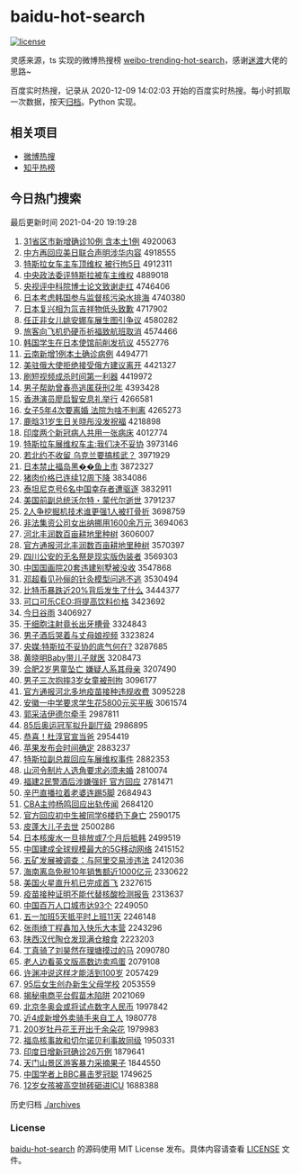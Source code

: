 # baidu-hot-search

[![license](https://img.shields.io/github/license/Arrackisarookie/baidu-hot-search)](https://github.com/Arrackisarookie/baidu-hot-search/blob/master/LICENSE)

灵感来源，ts 实现的微博热搜榜 [weibo-trending-hot-search](https://github.com/justjavac/weibo-trending-hot-search)，感谢[迷渡](https://github.com/justjavac)大佬的思路~

百度实时热搜，记录从 2020-12-09 14:02:03 开始的百度实时热搜。每小时抓取一次数据，按天[归档](./archives)。Python 实现。

## 相关项目
+ [微博热搜](https://github.com/Arrackisarookie/weibo-hot-search)
+ [知乎热榜](https://github.com/Arrackisarookie/zhihu-top-search)

## 今日热门搜索

<!-- Rank Begin -->

最后更新时间 2021-04-20 19:19:28

1. [31省区市新增确诊10例 含本土1例](http://www.baidu.com/baidu?cl=3&tn=SE_baiduhomet8_jmjb7mjw&rsv_dl=fyb_top&fr=top1000&wd=31%CA%A1%C7%F8%CA%D0%D0%C2%D4%F6%C8%B7%D5%EF10%C0%FD%20%BA%AC%B1%BE%CD%C11%C0%FD) 4920063
1. [中方再回应美日联合声明涉华内容](http://www.baidu.com/baidu?cl=3&tn=SE_baiduhomet8_jmjb7mjw&rsv_dl=fyb_top&fr=top1000&wd=%D6%D0%B7%BD%D4%D9%BB%D8%D3%A6%C3%C0%C8%D5%C1%AA%BA%CF%C9%F9%C3%F7%C9%E6%BB%AA%C4%DA%C8%DD) 4918555
1. [特斯拉女车主车顶维权 被行拘5日](http://www.baidu.com/baidu?cl=3&tn=SE_baiduhomet8_jmjb7mjw&rsv_dl=fyb_top&fr=top1000&wd=%CC%D8%CB%B9%C0%AD%C5%AE%B3%B5%D6%F7%B3%B5%B6%A5%CE%AC%C8%A8%20%B1%BB%D0%D0%BE%D05%C8%D5) 4912311
1. [中央政法委评特斯拉被车主维权](http://www.baidu.com/baidu?cl=3&tn=SE_baiduhomet8_jmjb7mjw&rsv_dl=fyb_top&fr=top1000&wd=%D6%D0%D1%EB%D5%FE%B7%A8%CE%AF%C6%C0%CC%D8%CB%B9%C0%AD%B1%BB%B3%B5%D6%F7%CE%AC%C8%A8) 4889018
1. [央视评中科院博士论文致谢走红](http://www.baidu.com/baidu?cl=3&tn=SE_baiduhomet8_jmjb7mjw&rsv_dl=fyb_top&fr=top1000&wd=%D1%EB%CA%D3%C6%C0%D6%D0%BF%C6%D4%BA%B2%A9%CA%BF%C2%DB%CE%C4%D6%C2%D0%BB%D7%DF%BA%EC) 4746406
1. [日本考虑韩国参与监督核污染水排海](http://www.baidu.com/baidu?cl=3&tn=SE_baiduhomet8_jmjb7mjw&rsv_dl=fyb_top&fr=top1000&wd=%C8%D5%B1%BE%BF%BC%C2%C7%BA%AB%B9%FA%B2%CE%D3%EB%BC%E0%B6%BD%BA%CB%CE%DB%C8%BE%CB%AE%C5%C5%BA%A3) 4740380
1. [日本复兴相为氚吉祥物低头致歉](http://www.baidu.com/baidu?cl=3&tn=SE_baiduhomet8_jmjb7mjw&rsv_dl=fyb_top&fr=top1000&wd=%C8%D5%B1%BE%B8%B4%D0%CB%CF%E0%CE%AA%EB%B0%BC%AA%CF%E9%CE%EF%B5%CD%CD%B7%D6%C2%C7%B8) 4717902
1. [任正非女儿姚安娜车展生图引争议](http://www.baidu.com/baidu?cl=3&tn=SE_baiduhomet8_jmjb7mjw&rsv_dl=fyb_top&fr=top1000&wd=%C8%CE%D5%FD%B7%C7%C5%AE%B6%F9%D2%A6%B0%B2%C4%C8%B3%B5%D5%B9%C9%FA%CD%BC%D2%FD%D5%F9%D2%E9) 4580282
1. [旅客向飞机扔硬币祈福致航班取消](http://www.baidu.com/baidu?cl=3&tn=SE_baiduhomet8_jmjb7mjw&rsv_dl=fyb_top&fr=top1000&wd=%C2%C3%BF%CD%CF%F2%B7%C9%BB%FA%C8%D3%D3%B2%B1%D2%C6%ED%B8%A3%D6%C2%BA%BD%B0%E0%C8%A1%CF%FB) 4574466
1. [韩国学生在日本使馆前削发抗议](http://www.baidu.com/baidu?cl=3&tn=SE_baiduhomet8_jmjb7mjw&rsv_dl=fyb_top&fr=top1000&wd=%BA%AB%B9%FA%D1%A7%C9%FA%D4%DA%C8%D5%B1%BE%CA%B9%B9%DD%C7%B0%CF%F7%B7%A2%BF%B9%D2%E9) 4552776
1. [云南新增1例本土确诊病例](http://www.baidu.com/baidu?cl=3&tn=SE_baiduhomet8_jmjb7mjw&rsv_dl=fyb_top&fr=top1000&wd=%D4%C6%C4%CF%D0%C2%D4%F61%C0%FD%B1%BE%CD%C1%C8%B7%D5%EF%B2%A1%C0%FD) 4494771
1. [美驻俄大使拒绝接受俄方建议离开](http://www.baidu.com/baidu?cl=3&tn=SE_baiduhomet8_jmjb7mjw&rsv_dl=fyb_top&fr=top1000&wd=%C3%C0%D7%A4%B6%ED%B4%F3%CA%B9%BE%DC%BE%F8%BD%D3%CA%DC%B6%ED%B7%BD%BD%A8%D2%E9%C0%EB%BF%AA) 4421327
1. [刷短视频成杀时间第一利器](http://www.baidu.com/baidu?cl=3&tn=SE_baiduhomet8_jmjb7mjw&rsv_dl=fyb_top&fr=top1000&wd=%CB%A2%B6%CC%CA%D3%C6%B5%B3%C9%C9%B1%CA%B1%BC%E4%B5%DA%D2%BB%C0%FB%C6%F7) 4419972
1. [男子帮助曾春亮逃匿获刑2年](http://www.baidu.com/baidu?cl=3&tn=SE_baiduhomet8_jmjb7mjw&rsv_dl=fyb_top&fr=top1000&wd=%C4%D0%D7%D3%B0%EF%D6%FA%D4%F8%B4%BA%C1%C1%CC%D3%C4%E4%BB%F1%D0%CC2%C4%EA) 4393428
1. [香港演员廖启智安息礼举行](http://www.baidu.com/baidu?cl=3&tn=SE_baiduhomet8_jmjb7mjw&rsv_dl=fyb_top&fr=top1000&wd=%CF%E3%B8%DB%D1%DD%D4%B1%C1%CE%C6%F4%D6%C7%B0%B2%CF%A2%C0%F1%BE%D9%D0%D0) 4266581
1. [女子5年4次要离婚 法院为啥不判离](http://www.baidu.com/baidu?cl=3&tn=SE_baiduhomet8_jmjb7mjw&rsv_dl=fyb_top&fr=top1000&wd=%C5%AE%D7%D35%C4%EA4%B4%CE%D2%AA%C0%EB%BB%E9%20%B7%A8%D4%BA%CE%AA%C9%B6%B2%BB%C5%D0%C0%EB) 4265273
1. [鹿晗31岁生日关晓彤没发祝福](http://www.baidu.com/baidu?cl=3&tn=SE_baiduhomet8_jmjb7mjw&rsv_dl=fyb_top&fr=top1000&wd=%C2%B9%EA%CF31%CB%EA%C9%FA%C8%D5%B9%D8%CF%FE%CD%AE%C3%BB%B7%A2%D7%A3%B8%A3) 4218898
1. [印度两个新冠病人共用一张病床](http://www.baidu.com/baidu?cl=3&tn=SE_baiduhomet8_jmjb7mjw&rsv_dl=fyb_top&fr=top1000&wd=%D3%A1%B6%C8%C1%BD%B8%F6%D0%C2%B9%DA%B2%A1%C8%CB%B9%B2%D3%C3%D2%BB%D5%C5%B2%A1%B4%B2) 4012774
1. [特斯拉车展维权车主:我们决不妥协](http://www.baidu.com/baidu?cl=3&tn=SE_baiduhomet8_jmjb7mjw&rsv_dl=fyb_top&fr=top1000&wd=%CC%D8%CB%B9%C0%AD%B3%B5%D5%B9%CE%AC%C8%A8%B3%B5%D6%F7%3A%CE%D2%C3%C7%BE%F6%B2%BB%CD%D7%D0%AD) 3973146
1. [若北约不收留 乌克兰要搞核武？](http://www.baidu.com/baidu?cl=3&tn=SE_baiduhomet8_jmjb7mjw&rsv_dl=fyb_top&fr=top1000&wd=%C8%F4%B1%B1%D4%BC%B2%BB%CA%D5%C1%F4%20%CE%DA%BF%CB%C0%BC%D2%AA%B8%E3%BA%CB%CE%E4%A3%BF) 3971929
1. [日本禁止福岛黑��鱼上市](http://www.baidu.com/baidu?cl=3&tn=SE_baiduhomet8_jmjb7mjw&rsv_dl=fyb_top&fr=top1000&wd=%C8%D5%B1%BE%BD%FB%D6%B9%B8%A3%B5%BA%BA%DA%F7%86%D3%E3%C9%CF%CA%D0) 3872327
1. [猪肉价格已连续12周下降](http://www.baidu.com/baidu?cl=3&tn=SE_baiduhomet8_jmjb7mjw&rsv_dl=fyb_top&fr=top1000&wd=%D6%ED%C8%E2%BC%DB%B8%F1%D2%D1%C1%AC%D0%F812%D6%DC%CF%C2%BD%B5) 3834086
1. [泰坦尼克号6名中国幸存者遭驱逐](http://www.baidu.com/baidu?cl=3&tn=SE_baiduhomet8_jmjb7mjw&rsv_dl=fyb_top&fr=top1000&wd=%CC%A9%CC%B9%C4%E1%BF%CB%BA%C56%C3%FB%D6%D0%B9%FA%D0%D2%B4%E6%D5%DF%D4%E2%C7%FD%D6%F0) 3832911
1. [美国前副总统沃尔特・蒙代尔逝世](http://www.baidu.com/baidu?cl=3&tn=SE_baiduhomet8_jmjb7mjw&rsv_dl=fyb_top&fr=top1000&wd=%C3%C0%B9%FA%C7%B0%B8%B1%D7%DC%CD%B3%CE%D6%B6%FB%CC%D8%A1%A4%C3%C9%B4%FA%B6%FB%CA%C5%CA%C0) 3791237
1. [2人争挖掘机技术谁更强1人被打骨折](http://www.baidu.com/baidu?cl=3&tn=SE_baiduhomet8_jmjb7mjw&rsv_dl=fyb_top&fr=top1000&wd=2%C8%CB%D5%F9%CD%DA%BE%F2%BB%FA%BC%BC%CA%F5%CB%AD%B8%FC%C7%BF1%C8%CB%B1%BB%B4%F2%B9%C7%D5%DB) 3698759
1. [非法集资公司女出纳挪用1600余万元](http://www.baidu.com/baidu?cl=3&tn=SE_baiduhomet8_jmjb7mjw&rsv_dl=fyb_top&fr=top1000&wd=%B7%C7%B7%A8%BC%AF%D7%CA%B9%AB%CB%BE%C5%AE%B3%F6%C4%C9%C5%B2%D3%C31600%D3%E0%CD%F2%D4%AA) 3694063
1. [河北丰润数百亩耕地里种树](http://www.baidu.com/baidu?cl=3&tn=SE_baiduhomet8_jmjb7mjw&rsv_dl=fyb_top&fr=top1000&wd=%BA%D3%B1%B1%B7%E1%C8%F3%CA%FD%B0%D9%C4%B6%B8%FB%B5%D8%C0%EF%D6%D6%CA%F7) 3606007
1. [官方通报河北丰润数百亩耕地里种树](http://www.baidu.com/baidu?cl=3&tn=SE_baiduhomet8_jmjb7mjw&rsv_dl=fyb_top&fr=top1000&wd=%B9%D9%B7%BD%CD%A8%B1%A8%BA%D3%B1%B1%B7%E1%C8%F3%CA%FD%B0%D9%C4%B6%B8%FB%B5%D8%C0%EF%D6%D6%CA%F7) 3570397
1. [四川公安的无名祭是现实版伪装者](http://www.baidu.com/baidu?cl=3&tn=SE_baiduhomet8_jmjb7mjw&rsv_dl=fyb_top&fr=top1000&wd=%CB%C4%B4%A8%B9%AB%B0%B2%B5%C4%CE%DE%C3%FB%BC%C0%CA%C7%CF%D6%CA%B5%B0%E6%CE%B1%D7%B0%D5%DF) 3569303
1. [中国国画院20套违建别墅被没收](http://www.baidu.com/baidu?cl=3&tn=SE_baiduhomet8_jmjb7mjw&rsv_dl=fyb_top&fr=top1000&wd=%D6%D0%B9%FA%B9%FA%BB%AD%D4%BA20%CC%D7%CE%A5%BD%A8%B1%F0%CA%FB%B1%BB%C3%BB%CA%D5) 3547868
1. [邓超看见孙俪的针灸模型问逃不逃](http://www.baidu.com/baidu?cl=3&tn=SE_baiduhomet8_jmjb7mjw&rsv_dl=fyb_top&fr=top1000&wd=%B5%CB%B3%AC%BF%B4%BC%FB%CB%EF%D9%B3%B5%C4%D5%EB%BE%C4%C4%A3%D0%CD%CE%CA%CC%D3%B2%BB%CC%D3) 3530494
1. [比特币暴跌近20%背后发生了什么](http://www.baidu.com/baidu?cl=3&tn=SE_baiduhomet8_jmjb7mjw&rsv_dl=fyb_top&fr=top1000&wd=%B1%C8%CC%D8%B1%D2%B1%A9%B5%F8%BD%FC20%25%B1%B3%BA%F3%B7%A2%C9%FA%C1%CB%CA%B2%C3%B4) 3444377
1. [可口可乐CEO:将提高饮料价格](http://www.baidu.com/baidu?cl=3&tn=SE_baiduhomet8_jmjb7mjw&rsv_dl=fyb_top&fr=top1000&wd=%BF%C9%BF%DA%BF%C9%C0%D6CEO%3A%BD%AB%CC%E1%B8%DF%D2%FB%C1%CF%BC%DB%B8%F1) 3423692
1. [今日谷雨](http://www.baidu.com/baidu?cl=3&tn=SE_baiduhomet8_jmjb7mjw&rsv_dl=fyb_top&fr=top1000&wd=%BD%F1%C8%D5%B9%C8%D3%EA) 3406927
1. [干细胞注射竟长出牙槽骨](http://www.baidu.com/baidu?cl=3&tn=SE_baiduhomet8_jmjb7mjw&rsv_dl=fyb_top&fr=top1000&wd=%B8%C9%CF%B8%B0%FB%D7%A2%C9%E4%BE%B9%B3%A4%B3%F6%D1%C0%B2%DB%B9%C7) 3324843
1. [男子酒后哭着与丈母娘视频](http://www.baidu.com/baidu?cl=3&tn=SE_baiduhomet8_jmjb7mjw&rsv_dl=fyb_top&fr=top1000&wd=%C4%D0%D7%D3%BE%C6%BA%F3%BF%DE%D7%C5%D3%EB%D5%C9%C4%B8%C4%EF%CA%D3%C6%B5) 3323824
1. [央媒:特斯拉不妥协的底气何在?](http://www.baidu.com/baidu?cl=3&tn=SE_baiduhomet8_jmjb7mjw&rsv_dl=fyb_top&fr=top1000&wd=%D1%EB%C3%BD%3A%CC%D8%CB%B9%C0%AD%B2%BB%CD%D7%D0%AD%B5%C4%B5%D7%C6%F8%BA%CE%D4%DA%3F) 3287685
1. [黄晓明Baby带儿子就医](http://www.baidu.com/baidu?cl=3&tn=SE_baiduhomet8_jmjb7mjw&rsv_dl=fyb_top&fr=top1000&wd=%BB%C6%CF%FE%C3%F7Baby%B4%F8%B6%F9%D7%D3%BE%CD%D2%BD) 3208473
1. [合肥2岁男童坠亡 嫌疑人系其母亲](http://www.baidu.com/baidu?cl=3&tn=SE_baiduhomet8_jmjb7mjw&rsv_dl=fyb_top&fr=top1000&wd=%BA%CF%B7%CA2%CB%EA%C4%D0%CD%AF%D7%B9%CD%F6%20%CF%D3%D2%C9%C8%CB%CF%B5%C6%E4%C4%B8%C7%D7) 3207490
1. [男子三次抱摔3岁女童被刑拘](http://www.baidu.com/baidu?cl=3&tn=SE_baiduhomet8_jmjb7mjw&rsv_dl=fyb_top&fr=top1000&wd=%C4%D0%D7%D3%C8%FD%B4%CE%B1%A7%CB%A43%CB%EA%C5%AE%CD%AF%B1%BB%D0%CC%BE%D0) 3096177
1. [官方通报河北多地疫苗接种违规收费](http://www.baidu.com/baidu?cl=3&tn=SE_baiduhomet8_jmjb7mjw&rsv_dl=fyb_top&fr=top1000&wd=%B9%D9%B7%BD%CD%A8%B1%A8%BA%D3%B1%B1%B6%E0%B5%D8%D2%DF%C3%E7%BD%D3%D6%D6%CE%A5%B9%E6%CA%D5%B7%D1) 3095228
1. [安徽一中学要求学生花5800元买平板](http://www.baidu.com/baidu?cl=3&tn=SE_baiduhomet8_jmjb7mjw&rsv_dl=fyb_top&fr=top1000&wd=%B0%B2%BB%D5%D2%BB%D6%D0%D1%A7%D2%AA%C7%F3%D1%A7%C9%FA%BB%A85800%D4%AA%C2%F2%C6%BD%B0%E5) 3061574
1. [郭采洁伊德尔牵手](http://www.baidu.com/baidu?cl=3&tn=SE_baiduhomet8_jmjb7mjw&rsv_dl=fyb_top&fr=top1000&wd=%B9%F9%B2%C9%BD%E0%D2%C1%B5%C2%B6%FB%C7%A3%CA%D6) 2987811
1. [85后奥运冠军拟升副厅级](http://www.baidu.com/baidu?cl=3&tn=SE_baiduhomet8_jmjb7mjw&rsv_dl=fyb_top&fr=top1000&wd=85%BA%F3%B0%C2%D4%CB%B9%DA%BE%FC%C4%E2%C9%FD%B8%B1%CC%FC%BC%B6) 2986895
1. [恭喜！杜淳官宣当爸](http://www.baidu.com/baidu?cl=3&tn=SE_baiduhomet8_jmjb7mjw&rsv_dl=fyb_top&fr=top1000&wd=%B9%A7%CF%B2%A3%A1%B6%C5%B4%BE%B9%D9%D0%FB%B5%B1%B0%D6) 2954419
1. [苹果发布会时间确定](http://www.baidu.com/baidu?cl=3&tn=SE_baiduhomet8_jmjb7mjw&rsv_dl=fyb_top&fr=top1000&wd=%C6%BB%B9%FB%B7%A2%B2%BC%BB%E1%CA%B1%BC%E4%C8%B7%B6%A8) 2883237
1. [特斯拉副总裁回应车展维权事件](http://www.baidu.com/baidu?cl=3&tn=SE_baiduhomet8_jmjb7mjw&rsv_dl=fyb_top&fr=top1000&wd=%CC%D8%CB%B9%C0%AD%B8%B1%D7%DC%B2%C3%BB%D8%D3%A6%B3%B5%D5%B9%CE%AC%C8%A8%CA%C2%BC%FE) 2882353
1. [山河令制片人选角要求必须未婚](http://www.baidu.com/baidu?cl=3&tn=SE_baiduhomet8_jmjb7mjw&rsv_dl=fyb_top&fr=top1000&wd=%C9%BD%BA%D3%C1%EE%D6%C6%C6%AC%C8%CB%D1%A1%BD%C7%D2%AA%C7%F3%B1%D8%D0%EB%CE%B4%BB%E9) 2810074
1. [福建2民警酒后涉嫌强奸 官方回应](http://www.baidu.com/baidu?cl=3&tn=SE_baiduhomet8_jmjb7mjw&rsv_dl=fyb_top&fr=top1000&wd=%B8%A3%BD%A82%C3%F1%BE%AF%BE%C6%BA%F3%C9%E6%CF%D3%C7%BF%BC%E9%20%B9%D9%B7%BD%BB%D8%D3%A6) 2781471
1. [辛巴直播拉着老婆连踢5脚](http://www.baidu.com/baidu?cl=3&tn=SE_baiduhomet8_jmjb7mjw&rsv_dl=fyb_top&fr=top1000&wd=%D0%C1%B0%CD%D6%B1%B2%A5%C0%AD%D7%C5%C0%CF%C6%C5%C1%AC%CC%DF5%BD%C5) 2684943
1. [CBA主帅杨鸣回应出轨传闻](http://www.baidu.com/baidu?cl=3&tn=SE_baiduhomet8_jmjb7mjw&rsv_dl=fyb_top&fr=top1000&wd=CBA%D6%F7%CB%A7%D1%EE%C3%F9%BB%D8%D3%A6%B3%F6%B9%EC%B4%AB%CE%C5) 2684120
1. [官方回应初中生被同学6楼扔下身亡](http://www.baidu.com/baidu?cl=3&tn=SE_baiduhomet8_jmjb7mjw&rsv_dl=fyb_top&fr=top1000&wd=%B9%D9%B7%BD%BB%D8%D3%A6%B3%F5%D6%D0%C9%FA%B1%BB%CD%AC%D1%A76%C2%A5%C8%D3%CF%C2%C9%ED%CD%F6) 2590175
1. [皮蓬大儿子去世](http://www.baidu.com/baidu?cl=3&tn=SE_baiduhomet8_jmjb7mjw&rsv_dl=fyb_top&fr=top1000&wd=%C6%A4%C5%EE%B4%F3%B6%F9%D7%D3%C8%A5%CA%C0) 2500286
1. [日本核废水一旦排放或7个月后抵韩](http://www.baidu.com/baidu?cl=3&tn=SE_baiduhomet8_jmjb7mjw&rsv_dl=fyb_top&fr=top1000&wd=%C8%D5%B1%BE%BA%CB%B7%CF%CB%AE%D2%BB%B5%A9%C5%C5%B7%C5%BB%F27%B8%F6%D4%C2%BA%F3%B5%D6%BA%AB) 2499519
1. [中国建成全球规模最大的5G移动网络](http://www.baidu.com/baidu?cl=3&tn=SE_baiduhomet8_jmjb7mjw&rsv_dl=fyb_top&fr=top1000&wd=%D6%D0%B9%FA%BD%A8%B3%C9%C8%AB%C7%F2%B9%E6%C4%A3%D7%EE%B4%F3%B5%C45G%D2%C6%B6%AF%CD%F8%C2%E7) 2415152
1. [五矿发展被调查：与阿里交易涉违法](http://www.baidu.com/baidu?cl=3&tn=SE_baiduhomet8_jmjb7mjw&rsv_dl=fyb_top&fr=top1000&wd=%CE%E5%BF%F3%B7%A2%D5%B9%B1%BB%B5%F7%B2%E9%A3%BA%D3%EB%B0%A2%C0%EF%BD%BB%D2%D7%C9%E6%CE%A5%B7%A8) 2412036
1. [海南离岛免税10年销售额近1000亿元](http://www.baidu.com/baidu?cl=3&tn=SE_baiduhomet8_jmjb7mjw&rsv_dl=fyb_top&fr=top1000&wd=%BA%A3%C4%CF%C0%EB%B5%BA%C3%E2%CB%B010%C4%EA%CF%FA%CA%DB%B6%EE%BD%FC1000%D2%DA%D4%AA) 2330622
1. [美国火星直升机已完成首飞](http://www.baidu.com/baidu?cl=3&tn=SE_baiduhomet8_jmjb7mjw&rsv_dl=fyb_top&fr=top1000&wd=%C3%C0%B9%FA%BB%F0%D0%C7%D6%B1%C9%FD%BB%FA%D2%D1%CD%EA%B3%C9%CA%D7%B7%C9) 2327615
1. [疫苗接种证明不能代替核酸检测报告](http://www.baidu.com/baidu?cl=3&tn=SE_baiduhomet8_jmjb7mjw&rsv_dl=fyb_top&fr=top1000&wd=%D2%DF%C3%E7%BD%D3%D6%D6%D6%A4%C3%F7%B2%BB%C4%DC%B4%FA%CC%E6%BA%CB%CB%E1%BC%EC%B2%E2%B1%A8%B8%E6) 2313637
1. [中国百万人口城市达93个](http://www.baidu.com/baidu?cl=3&tn=SE_baiduhomet8_jmjb7mjw&rsv_dl=fyb_top&fr=top1000&wd=%D6%D0%B9%FA%B0%D9%CD%F2%C8%CB%BF%DA%B3%C7%CA%D0%B4%EF93%B8%F6) 2249050
1. [五一加班5天抵平时上班11天](http://www.baidu.com/baidu?cl=3&tn=SE_baiduhomet8_jmjb7mjw&rsv_dl=fyb_top&fr=top1000&wd=%CE%E5%D2%BB%BC%D3%B0%E05%CC%EC%B5%D6%C6%BD%CA%B1%C9%CF%B0%E011%CC%EC) 2246148
1. [张雨绮丁程鑫加入快乐大本营](http://www.baidu.com/baidu?cl=3&tn=SE_baiduhomet8_jmjb7mjw&rsv_dl=fyb_top&fr=top1000&wd=%D5%C5%D3%EA%E7%B2%B6%A1%B3%CC%F6%CE%BC%D3%C8%EB%BF%EC%C0%D6%B4%F3%B1%BE%D3%AA) 2243296
1. [陕西汉代陶仓发现满仓粮食](http://www.baidu.com/baidu?cl=3&tn=SE_baiduhomet8_jmjb7mjw&rsv_dl=fyb_top&fr=top1000&wd=%C9%C2%CE%F7%BA%BA%B4%FA%CC%D5%B2%D6%B7%A2%CF%D6%C2%FA%B2%D6%C1%B8%CA%B3) 2223203
1. [丁真骑了刘昊然在理塘摸过的马](http://www.baidu.com/baidu?cl=3&tn=SE_baiduhomet8_jmjb7mjw&rsv_dl=fyb_top&fr=top1000&wd=%B6%A1%D5%E6%C6%EF%C1%CB%C1%F5%EA%BB%C8%BB%D4%DA%C0%ED%CC%C1%C3%FE%B9%FD%B5%C4%C2%ED) 2090780
1. [老人边看英文版高数边卖鸡蛋](http://www.baidu.com/baidu?cl=3&tn=SE_baiduhomet8_jmjb7mjw&rsv_dl=fyb_top&fr=top1000&wd=%C0%CF%C8%CB%B1%DF%BF%B4%D3%A2%CE%C4%B0%E6%B8%DF%CA%FD%B1%DF%C2%F4%BC%A6%B5%B0) 2079108
1. [许渊冲说这样才能活到100岁](http://www.baidu.com/baidu?cl=3&tn=SE_baiduhomet8_jmjb7mjw&rsv_dl=fyb_top&fr=top1000&wd=%D0%ED%D4%A8%B3%E5%CB%B5%D5%E2%D1%F9%B2%C5%C4%DC%BB%EE%B5%BD100%CB%EA) 2057429
1. [95后女生创办新生父母学校](http://www.baidu.com/baidu?cl=3&tn=SE_baiduhomet8_jmjb7mjw&rsv_dl=fyb_top&fr=top1000&wd=95%BA%F3%C5%AE%C9%FA%B4%B4%B0%EC%D0%C2%C9%FA%B8%B8%C4%B8%D1%A7%D0%A3) 2053559
1. [揭秘电商平台假苗木陷阱](http://www.baidu.com/baidu?cl=3&tn=SE_baiduhomet8_jmjb7mjw&rsv_dl=fyb_top&fr=top1000&wd=%BD%D2%C3%D8%B5%E7%C9%CC%C6%BD%CC%A8%BC%D9%C3%E7%C4%BE%CF%DD%DA%E5) 2021069
1. [北京冬奥会或将试点数字人民币](http://www.baidu.com/baidu?cl=3&tn=SE_baiduhomet8_jmjb7mjw&rsv_dl=fyb_top&fr=top1000&wd=%B1%B1%BE%A9%B6%AC%B0%C2%BB%E1%BB%F2%BD%AB%CA%D4%B5%E3%CA%FD%D7%D6%C8%CB%C3%F1%B1%D2) 1997842
1. [近4成新增外卖骑手来自工人](http://www.baidu.com/baidu?cl=3&tn=SE_baiduhomet8_jmjb7mjw&rsv_dl=fyb_top&fr=top1000&wd=%BD%FC4%B3%C9%D0%C2%D4%F6%CD%E2%C2%F4%C6%EF%CA%D6%C0%B4%D7%D4%B9%A4%C8%CB) 1980778
1. [200岁牡丹花王开出千余朵花](http://www.baidu.com/baidu?cl=3&tn=SE_baiduhomet8_jmjb7mjw&rsv_dl=fyb_top&fr=top1000&wd=200%CB%EA%C4%B5%B5%A4%BB%A8%CD%F5%BF%AA%B3%F6%C7%A7%D3%E0%B6%E4%BB%A8) 1979983
1. [福岛核事故和切尔诺贝利事故同级](http://www.baidu.com/baidu?cl=3&tn=SE_baiduhomet8_jmjb7mjw&rsv_dl=fyb_top&fr=top1000&wd=%B8%A3%B5%BA%BA%CB%CA%C2%B9%CA%BA%CD%C7%D0%B6%FB%C5%B5%B1%B4%C0%FB%CA%C2%B9%CA%CD%AC%BC%B6) 1950331
1. [印度日增新冠确诊26万例](http://www.baidu.com/baidu?cl=3&tn=SE_baiduhomet8_jmjb7mjw&rsv_dl=fyb_top&fr=top1000&wd=%D3%A1%B6%C8%C8%D5%D4%F6%D0%C2%B9%DA%C8%B7%D5%EF26%CD%F2%C0%FD) 1879641
1. [天门山景区游客暴力采摘果子](http://www.baidu.com/baidu?cl=3&tn=SE_baiduhomet8_jmjb7mjw&rsv_dl=fyb_top&fr=top1000&wd=%CC%EC%C3%C5%C9%BD%BE%B0%C7%F8%D3%CE%BF%CD%B1%A9%C1%A6%B2%C9%D5%AA%B9%FB%D7%D3) 1844550
1. [中国学者上BBC暴击罗冠聪](http://www.baidu.com/baidu?cl=3&tn=SE_baiduhomet8_jmjb7mjw&rsv_dl=fyb_top&fr=top1000&wd=%D6%D0%B9%FA%D1%A7%D5%DF%C9%CFBBC%B1%A9%BB%F7%C2%DE%B9%DA%B4%CF) 1749625
1. [12岁女孩被高空抛砖砸进ICU](http://www.baidu.com/baidu?cl=3&tn=SE_baiduhomet8_jmjb7mjw&rsv_dl=fyb_top&fr=top1000&wd=12%CB%EA%C5%AE%BA%A2%B1%BB%B8%DF%BF%D5%C5%D7%D7%A9%D4%D2%BD%F8ICU) 1688388
<!-- Rank End -->

历史归档 [./archives](./archives)

### License

[baidu-hot-search](https://github.com/Arrackisarookie/baidu-hot-search) 的源码使用 MIT License 发布。具体内容请查看 [LICENSE](./LICENSE) 文件。
